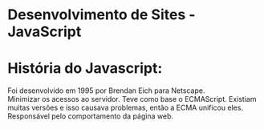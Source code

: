 # Desenvolvimento de Sites \- JavaScript

# História do Javascript:

Foi desenvolvido em 1995 por Brendan Eich para Netscape.  
Minimizar os acessos ao servidor. Teve como base o ECMAScript. Existiam muitas versões e isso causava problemas, então a ECMA unificou eles. Responsável pelo comportamento da página web.
